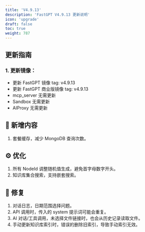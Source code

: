 ```yaml
---
title: 'V4.9.13'
description: 'FastGPT V4.9.13 更新说明'
icon: 'upgrade'
draft: false
toc: true
weight: 787
---
```


## 更新指南

### 1. 更新镜像：

- 更新 FastGPT 镜像 tag: v4.9.13
- 更新 FastGPT 商业版镜像 tag: v4.9.13
- mcp_server 无需更新
- Sandbox 无需更新
- AIProxy 无需更新


## 🚀 新增内容

1. 套餐缓存，减少 MongoDB 查询次数。

## ⚙️ 优化

1. 所有 NodeId 调整随机值生成，避免首字母数字开头。
2. 知识库集合搜索，支持嵌套搜索。

## 🐛 修复

1. 对话日志，日期范围选择问题。
2. API 调用时，传入的 system 提示词可能会重复。
3. AI 对话/工具调用，未选择文件链接时，也会从历史记录读取文件。
4. 手动更新知识库索引时，错误的删除旧索引，导致手动索引无效。
